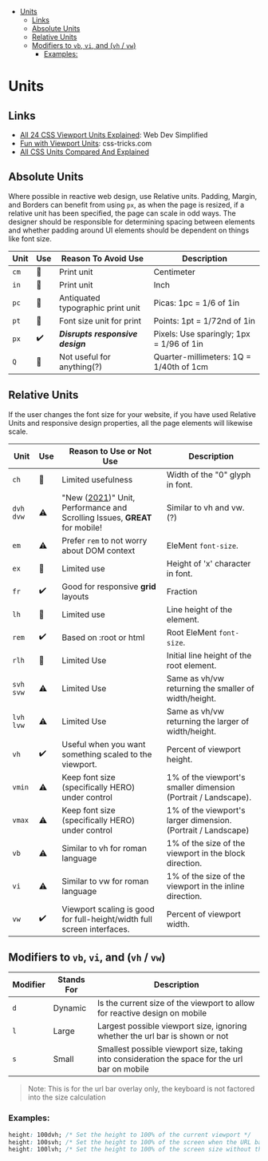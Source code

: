 - [Units](#units)
  - [Links](#links)
  - [Absolute Units](#absolute-units)
  - [Relative Units](#relative-units)
  - [Modifiers to `vb`, `vi`, and (`vh` / `vw`)](#modifiers-to-vb-vi-and-vh--vw)
    - [Examples:](#examples)

# Units

## Links

- [All 24 CSS Viewport Units Explained](https://blog.webdevsimplified.com/2022-08/css-viewport-units/): Web Dev Simplified
- [Fun with Viewport Units](https://css-tricks.com/fun-viewport-units/): css-tricks.com
- [All CSS Units Compared And Explained](https://areknawo.com/all-css-units-compared-and-explained/)


## Absolute Units

Where possible in reactive web design, use Relative units. Padding, Margin, and Borders can benefit from using `px`, as when the page is resized, if a relative unit has been specified, the page can scale in odd ways. The designer should be responsible for determining spacing between elements and whether padding around UI elements should be dependent on things like font size.

| Unit | Use | Reason To Avoid Use               | Description                              |
| ---- | --- | --------------------------------- | ---------------------------------------- |
| `cm` | 🛑  | Print unit                        | Centimeter                               |
| `in` | 🛑  | Print unit                        | Inch                                     |
| `pc` | 🛑  | Antiquated typographic print unit | Picas: 1pc = 1/6 of 1in                  |
| `pt` | 🛑  | Font size unit for print          | Points: 1pt = 1/72nd of 1in              |
| `px` | ✔️  | **_Disrupts responsive design_**  | Pixels: Use sparingly; 1px = 1/96 of 1in |
| `Q`  | 🛑  | Not useful for anything(?)        | Quarter-millimeters: 1Q = 1/40th of 1cm  |

## Relative Units

If the user changes the font size for your website, if you have used Relative Units and responsive design properties, all the page elements will likewise scale.

| Unit        | Use | Reason to Use or Not Use                                                                                                      | Description                                                    |
| ----------- | --- | ----------------------------------------------------------------------------------------------------------------------------- | -------------------------------------------------------------- |
| `ch`        | 🛑  | Limited usefulness                                                                                                            | Width of the "0" glyph in font.                                |
| `dvh` `dvw` | ⚠️  | "New ([2021](https://github.com/w3c/csswg-drafts/issues/4329))" Unit, Performance and Scrolling Issues, **GREAT** for mobile! | Similar to vh and vw. (?)                                      |
| `em`        | ⚠️  | Prefer `rem` to not worry about DOM context                                                                                   | EleMent `font-size`.                                           |
| `ex`        | 🛑  | Limited use                                                                                                                   | Height of 'x' character in font.                               |
| `fr`        | ✔️  | Good for responsive **grid** layouts                                                                                          | Fraction                                                       |
| `lh`        | 🛑  | Limited use                                                                                                                   | Line height of the element.                                    |
| `rem`       | ✔️  | Based on :root or html                                                                                                        | Root EleMent `font-size`.                                      |
| `rlh`       | 🛑  | Limited Use                                                                                                                   | Initial line height of the root element.                       |
| `svh` `svw` | ⚠️  | Limited Use                                                                                                                   | Same as vh/vw returning the smaller of width/height.           |
| `lvh` `lvw` | ⚠️  | Limited Use                                                                                                                   | Same as vh/vw returning the larger of width/height.            |
| `vh`        | ✔️  | Useful when you want something scaled to the viewport.                                                                        | Percent of viewport height.                                    |
| `vmin`      | ⚠️  | Keep font size (specifically HERO) under control                                                                              | 1% of the viewport's smaller dimension (Portrait / Landscape). |
| `vmax`      | ⚠️  | Keep font size (specifically HERO) under control                                                                              | 1% of the viewport's larger dimension. (Portrait / Landscape)  |
| `vb`        | ⚠️  | Similar to vh for roman language                                                                                              | 1% of the size of the viewport in the block direction.         |
| `vi`        | ⚠️  | Similar to vw for roman language                                                                                              | 1% of the size of the viewport in the inline direction.        |
| `vw`        | ✔️  | Viewport scaling is good for full-height/width full screen interfaces.                                                        | Percent of viewport width.                                     |

## Modifiers to `vb`, `vi`, and (`vh` / `vw`)

| Modifier | Stands For| Description |
|--|--|--|
|`d`|Dynamic|Is the current size of the viewport to allow for reactive design on mobile|
|`l`|Large|Largest possible viewport size, ignoring whether the url bar is shown or not |
|`s`|Small|Smallest possible viewport size, taking into consideration the space for the url bar on mobile |

> Note: This is for the url bar overlay only, the keyboard is not factored into the size calculation

### Examples:

```css
height: 100dvh; /* Set the height to 100% of the current viewport */
height: 100svh; /* Set the height to 100% of the screen when the URL bar is shown, whether or not it is visible */
height: 100lvh; /* Set the height to 100% of the screen size without the URL bar */
```